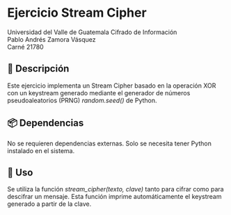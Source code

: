 # Ejercicio Stream Cipher
Universidad del Valle de Guatemala
Cifrado de Información<br>
Pablo Andrés Zamora Vásquez<br>
Carné 21780<br>

## 📜 Descripción
Este ejercicio implementa un Stream Cipher basado en la operación XOR con un keystream generado mediante el generador de números pseudoaleatorios (PRNG) *random.seed()* de Python.

## 📦 Dependencias
No se requieren dependencias externas. Solo se necesita tener Python instalado en el sistema.

## 🔐 Uso
Se utiliza la función *stream_cipher(texto, clave)* tanto para cifrar como para descifrar un mensaje. Esta función imprime automáticamente el keystream generado a partir de la clave.




